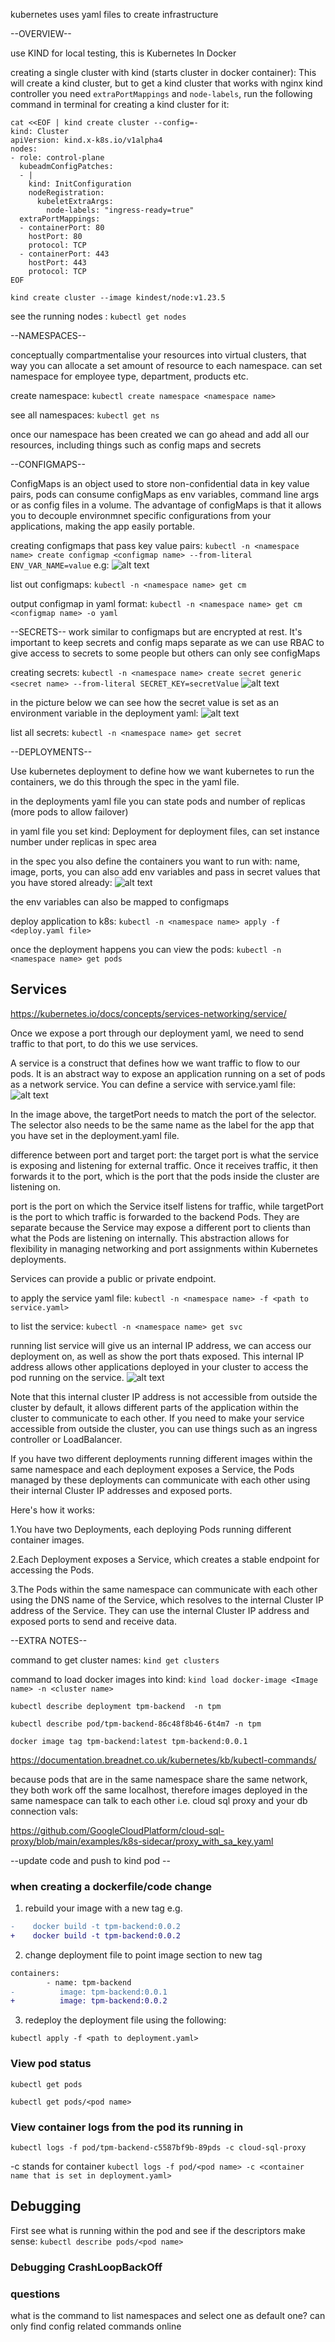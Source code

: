 kubernetes uses yaml files to create infrastructure

--OVERVIEW--

use KIND for local testing, this is Kubernetes In Docker

creating a single cluster with kind (starts cluster in docker container):
This will create a kind cluster, but to get a kind cluster that works with nginx kind controller you need `extraPortMappings` and `node-labels`, run the following command in terminal for creating a kind cluster for it:

```
cat <<EOF | kind create cluster --config=-
kind: Cluster
apiVersion: kind.x-k8s.io/v1alpha4
nodes:
- role: control-plane
  kubeadmConfigPatches:
  - |
    kind: InitConfiguration
    nodeRegistration:
      kubeletExtraArgs:
        node-labels: "ingress-ready=true"
  extraPortMappings:
  - containerPort: 80
    hostPort: 80
    protocol: TCP
  - containerPort: 443
    hostPort: 443
    protocol: TCP
EOF
```

`kind create cluster --image kindest/node:v1.23.5`

see the running nodes :
`kubectl get nodes`

--NAMESPACES--

conceptually compartmentalise your resources into virtual clusters, that way you can allocate a set amount of resource to each namespace. can set namespace for employee type, department, products etc.

create namespace:
`kubectl create namespace <namespace name>`

see all namespaces:
`kubectl get ns`

once our namespace has been created we can go ahead and add all our resources, including things such as config maps and secrets

--CONFIGMAPS--

ConfigMaps is an object used to store non-confidential data in key value pairs, pods can consume configMaps as env variables, command line args or as config files in a volume.
The advantage of configMaps is that it allows you to decouple environmnet specific configurations from your applications, making the app easily portable.

creating configmaps that pass key value pairs:
`kubectl -n <namespace name> create configmap <configmap name> --from-literal ENV_VAR_NAME=value`
e.g:
![alt text](image-1.png)

list out configmaps:
`kubectl -n <namespace name> get cm`

output configmap in yaml format:
`kubectl -n <namespace name> get cm <configmap name> -o yaml`

--SECRETS--
work similar to configmaps but are encrypted at rest.
It's important to keep secrets and config maps separate as we can use RBAC to give access to secrets to some people but others can only see configMaps

creating secrets:
`kubectl -n <namespace name> create secret generic <secret name> --from-literal SECRET_KEY=secretValue`
![alt text](image-2.png)

in the picture below we can see how the secret value is set as an environment variable in the deployment yaml:
![alt text](image-3.png)

list all secrets:
`kubectl -n <namespace name> get secret`

--DEPLOYMENTS--

Use kubernetes deployment to define how we want kubernetes to run the containers, we do this through the spec in the yaml file.

in the deployments yaml file you can state pods and number of replicas (more pods to allow failover)

in yaml file you set kind: Deployment for deployment files,
can set instance number under replicas in spec area

in the spec you also define the containers you want to run with:
name, image, ports, you can also add env variables and pass in secret values that you have stored already:
![alt text](image.png)

the env variables can also be mapped to configmaps

deploy application to k8s:
`kubectl -n <namespace name> apply -f <deploy.yaml file>`

once the deployment happens you can view the pods:
`kubectl -n <namespace name> get pods`

## Services

https://kubernetes.io/docs/concepts/services-networking/service/

Once we expose a port through our deployment yaml, we need to send traffic to that port, to do this we use services.

A service is a construct that defines how we want traffic to flow to our pods. It is an abstract way to expose an application running on a set of pods as a network service. You can define a service with service.yaml file:
![alt text](image-4.png)

In the image above, the targetPort needs to match the port of the selector. The selector also needs to be the same name as the label for the app that you have set in the deployment.yaml file.

difference between port and target port:
the target port is what the service is exposing and listening for external traffic. Once it receives traffic, it then forwards it to the port, which is the port that the pods inside the cluster are listening on.

port is the port on which the Service itself listens for traffic, while targetPort is the port to which traffic is forwarded to the backend Pods. They are separate because the Service may expose a different port to clients than what the Pods are listening on internally. This abstraction allows for flexibility in managing networking and port assignments within Kubernetes deployments.

Services can provide a public or private endpoint.

to apply the service yaml file:
`kubectl -n <namespace name> -f <path to service.yaml>`

to list the service:
`kubectl -n <namespace name> get svc`

running list service will give us an internal IP address, we can access our deployment on, as well as show the port thats exposed. This internal IP address allows other applications deployed in your cluster to access the pod running on the service.
![alt text](image-5.png)

Note that this internal cluster IP address is not accessible from outside the cluster by default, it allows different parts of the application within the cluster to communicate to each other. If you need to make your service accessible from outside the cluster, you can use things such as an ingress controller or LoadBalancer.

If you have two different deployments running different images within the same namespace and each deployment exposes a Service, the Pods managed by these deployments can communicate with each other using their internal Cluster IP addresses and exposed ports.

Here's how it works:

1.You have two Deployments, each deploying Pods running different container images.

2.Each Deployment exposes a Service, which creates a stable endpoint for accessing the Pods.

3.The Pods within the same namespace can communicate with each other using the DNS name of the Service, which resolves to the internal Cluster IP address of the Service. They can use the internal Cluster IP address and exposed ports to send and receive data.

--EXTRA NOTES--

command to get cluster names:
`kind get clusters`

command to load docker images into kind:
`kind load docker-image <Image name> -n <cluster name>`

`kubectl describe deployment tpm-backend  -n tpm`

`kubectl describe pod/tpm-backend-86c48f8b46-6t4m7 -n tpm`

`docker image tag tpm-backend:latest tpm-backend:0.0.1`

https://documentation.breadnet.co.uk/kubernetes/kb/kubectl-commands/

because pods that are in the same namespace share the same network, they both work off the same localhost, therefore images deployed in the same namespace can talk to each other i.e. cloud sql proxy and your db connection vals:

https://github.com/GoogleCloudPlatform/cloud-sql-proxy/blob/main/examples/k8s-sidecar/proxy_with_sa_key.yaml

--update code and push to kind pod --

### when creating a dockerfile/code change

1. rebuild your image with a new tag e.g.

```diff
-    docker build -t tpm-backend:0.0.2
+    docker build -t tpm-backend:0.0.2
```

2. change deployment file to point image section to new tag

```diff
containers:
        - name: tpm-backend
-          image: tpm-backend:0.0.1
+          image: tpm-backend:0.0.2
```

3. redeploy the deployment file using the following:

`kubectl apply -f <path to deployment.yaml>`

### View pod status

`kubectl get pods`

`kubectl get pods/<pod name>`

### View container logs from the pod its running in

`kubectl logs -f pod/tpm-backend-c5587bf9b-89pds -c cloud-sql-proxy`

-c stands for container
`kubectl logs -f pod/<pod name> -c <container name that is set in deployment.yaml>`

## Debugging

First see what is running within the pod and see if the descriptors make sense:
`kubectl describe pods/<pod name>`

### Debugging CrashLoopBackOff

### questions

what is the command to list namespaces and select one as default one? can only find config related commands online
